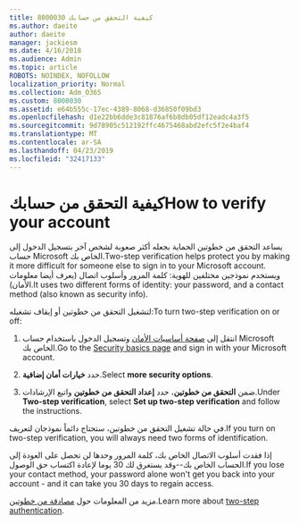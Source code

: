 ```yaml
---
title: 8000030 كيفية التحقق من حسابك
ms.author: daeite
author: daeite
manager: jackiesm
ms.date: 4/16/2018
ms.audience: Admin
ms.topic: article
ROBOTS: NOINDEX, NOFOLLOW
localization_priority: Normal
ms.collection: Adm_O365
ms.custom: 8000030
ms.assetid: e64b555c-17ec-4389-8068-d36850f09bd3
ms.openlocfilehash: d1e22bb6dde3c81876af6b8db05df12eadc4a3f5
ms.sourcegitcommit: 9d78905c512192ffc4675468abd2efc5f2e4baf4
ms.translationtype: MT
ms.contentlocale: ar-SA
ms.lasthandoff: 04/23/2019
ms.locfileid: "32417133"
---
```

# <a name="how-to-verify-your-account"></a><span data-ttu-id="1a7ee-102">كيفية التحقق من حسابك</span><span class="sxs-lookup"><span data-stu-id="1a7ee-102">How to verify your account</span></span>

<span data-ttu-id="1a7ee-103">يساعد التحقق من خطوتين الحماية بجعله أكثر صعوبة لشخص آخر بتسجيل الدخول إلى حساب Microsoft الخاص بك.</span><span class="sxs-lookup"><span data-stu-id="1a7ee-103">Two-step verification helps protect you by making it more difficult for someone else to sign in to your Microsoft account.</span></span> <span data-ttu-id="1a7ee-104">ويستخدم نموذجين مختلفين للهوية: كلمة المرور وأسلوب اتصال (يعرف أيضا معلومات الأمان).</span><span class="sxs-lookup"><span data-stu-id="1a7ee-104">It uses two different forms of identity: your password, and a contact method (also known as security info).</span></span> 
  
<span data-ttu-id="1a7ee-105">لتشغيل التحقق من خطوتين أو إيقاف تشغيله:</span><span class="sxs-lookup"><span data-stu-id="1a7ee-105">To turn two-step verification on or off:</span></span>
  
1. <span data-ttu-id="1a7ee-106">انتقل إلى [صفحة أساسيات الأمان](https://go.microsoft.com/fwlink/?linkid=842325) وتسجيل الدخول باستخدام حساب Microsoft الخاص بك.</span><span class="sxs-lookup"><span data-stu-id="1a7ee-106">Go to the [Security basics page](https://go.microsoft.com/fwlink/?linkid=842325) and sign in with your Microsoft account.</span></span> 
    
2. <span data-ttu-id="1a7ee-107">حدد **خيارات أمان إضافية**.</span><span class="sxs-lookup"><span data-stu-id="1a7ee-107">Select **more security options**.</span></span> 
    
3. <span data-ttu-id="1a7ee-108">ضمن **التحقق من خطوتين**، حدد **إعداد التحقق من خطوتين** واتبع الإرشادات.</span><span class="sxs-lookup"><span data-stu-id="1a7ee-108">Under **Two-step verification**, select **Set up two-step verification** and follow the instructions.</span></span> 
    
<span data-ttu-id="1a7ee-109">في حالة تشغيل التحقق من خطوتين، ستحتاج دائماً نموذجان لتعريف.</span><span class="sxs-lookup"><span data-stu-id="1a7ee-109">If you turn on two-step verification, you will always need two forms of identification.</span></span>
  
<span data-ttu-id="1a7ee-110">إذا فقدت أسلوب الاتصال الخاص بك، كلمة المرور وحدها لن تحصل على العودة إلى الحساب الخاص بك--وقد يستغرق لك 30 يوما لإعادة اكتساب حق الوصول.</span><span class="sxs-lookup"><span data-stu-id="1a7ee-110">If you lose your contact method, your password alone won't get you back into your account - and it can take you 30 days to regain access.</span></span> 
  
<span data-ttu-id="1a7ee-111">مزيد من المعلومات حول [مصادقة من خطوتين](https://go.microsoft.com/fwlink/?linkid=872270).</span><span class="sxs-lookup"><span data-stu-id="1a7ee-111">Learn more about [two-step authentication](https://go.microsoft.com/fwlink/?linkid=872270).</span></span>
  


